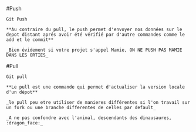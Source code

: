 #Push
 	
	Git Push
	
	**Au contraire du pull, le push permet d'envoyer nos données sur le depot distant aprés avoir été vérifié par d'autre commandes comme le add et le commit**

	_Bien évidement si votre projet s'appel Mamie, ON NE PUSH PAS MAMIE DANS LES ORTIES_



#Pull 

	Git pull 

	**Le pull est une commande qui permet d'actualiser la version locale d'un dépot**

	_le pull peu etre utiliser de manieres différentes si l'on travail sur un fork ou une branche differentes de celles par default_

	_A ne pas confondre avec l'animal, descendants des dinausaures, :dragon_face:_
